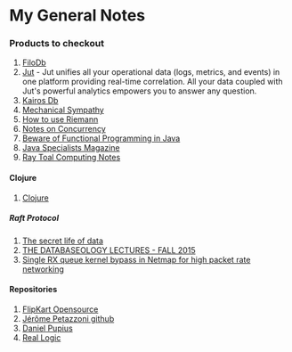 My General Notes
=================

### Products to checkout
  1.  [FiloDb](http://www.planetcassandra.org/blog/introducing-filodb/)
  2.  [Jut](http://www.jut.io/) - Jut unifies all your operational data (logs, metrics, and events) in one platform providing real-time correlation. All your data coupled with Jut's powerful analytics empowers you to answer any question.
  3.  [Kairos Db](http://kairosdb.github.io/)
  4.  [Mechanical Sympathy](http://mechanical-sympathy.blogspot.com/)
  5.  [How to use Riemann](http://tech.forter.com/monitoring-with-riemann-video-slides/)
  6.  [Notes on Concurrency](http://cs.lmu.edu/~ray/notes/introconcurrency/)
  7.  [Beware of Functional Programming in  Java ](http://www.javacodegeeks.com/2015/11/beware-of-functional-programming-in-java.html)
  8.  [Java Specialists Magazine](http://www.javaspecialists.eu/archive/Issue204.html)
  9.  [Ray Toal Computing Notes](http://cs.lmu.edu/~ray/)
  

#### Clojure
1. [Clojure](https://github.com/clojure-cookbook)

##### Raft Protocol

1. [The secret life of data](http://thesecretlivesofdata.com/raft/)
2. [THE DATABASEOLOGY LECTURES - FALL 2015](http://db.cs.cmu.edu/seminar2015/)
3. [Single RX queue kernel bypass in Netmap for high packet rate networking](https://blog.cloudflare.com/single-rx-queue-kernel-bypass-with-netmap/)

#### Repositories
1. [FlipKart Opensource](https://github.com/flipkart-incubator)
2. [Jérôme Petazzoni github](https://github.com/jpetazzo)
3. [Daniel Pupius](https://github.com/dpup?tab=repositories)
4. [Real Logic](https://github.com/real-logic)
